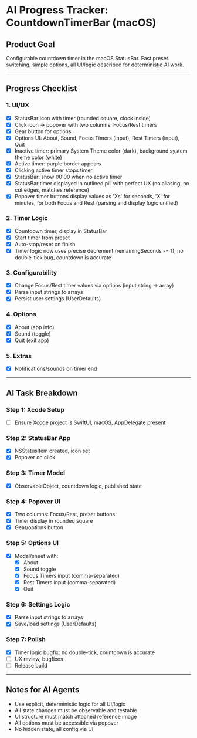 # AI Progress Tracker: CountdownTimerBar (macOS)

## Product Goal

Configurable countdown timer in the macOS StatusBar. Fast preset switching, simple options, all UI/logic described for deterministic AI work.

---

## Progress Checklist

### 1. UI/UX

- [x] StatusBar icon with timer (rounded square, clock inside)
- [x] Click icon → popover with two columns: Focus/Rest timers
- [x] Gear button for options
- [x] Options UI: About, Sound, Focus Timers (input), Rest Timers (input), Quit
- [x] Inactive timer: primary System Theme color (dark), background system theme color (white)
- [x] Active timer: purple border appears
- [x] Clicking active timer stops timer
- [x] StatusBar: show 00:00 when no active timer
- [x] StatusBar timer displayed in outlined pill with perfect UX (no aliasing, no cut edges, matches reference)
- [x] Popover timer buttons display values as 'Xs' for seconds, 'X' for minutes, for both Focus and Rest (parsing and display logic unified)

### 2. Timer Logic

- [x] Countdown timer, display in StatusBar
- [x] Start timer from preset
- [x] Auto-stop/reset on finish
- [x] Timer logic now uses precise decrement (remainingSeconds -= 1), no double-tick bug, countdown is accurate

### 3. Configurability

- [x] Change Focus/Rest timer values via options (input string → array)
- [x] Parse input strings to arrays
- [x] Persist user settings (UserDefaults)

### 4. Options

- [x] About (app info)
- [x] Sound (toggle)
- [x] Quit (exit app)

### 5. Extras

- [x] Notifications/sounds on timer end

---

## AI Task Breakdown

### Step 1: Xcode Setup

- [ ] Ensure Xcode project is SwiftUI, macOS, AppDelegate present

### Step 2: StatusBar App

- [x] NSStatusItem created, icon set
- [x] Popover on click

### Step 3: Timer Model

- [x] ObservableObject, countdown logic, published state

### Step 4: Popover UI

- [x] Two columns: Focus/Rest, preset buttons
- [x] Timer display in rounded square
- [x] Gear/options button

### Step 5: Options UI

- [x] Modal/sheet with:
  - [x] About
  - [x] Sound toggle
  - [x] Focus Timers input (comma-separated)
  - [x] Rest Timers input (comma-separated)
  - [x] Quit

### Step 6: Settings Logic

- [x] Parse input strings to arrays
- [x] Save/load settings (UserDefaults)

### Step 7: Polish

- [x] Timer logic bugfix: no double-tick, countdown is accurate
- [ ] UX review, bugfixes
- [ ] Release build

---

## Notes for AI Agents

- Use explicit, deterministic logic for all UI/logic
- All state changes must be observable and testable
- UI structure must match attached reference image
- All options must be accessible via popover
- No hidden state, all config via UI
